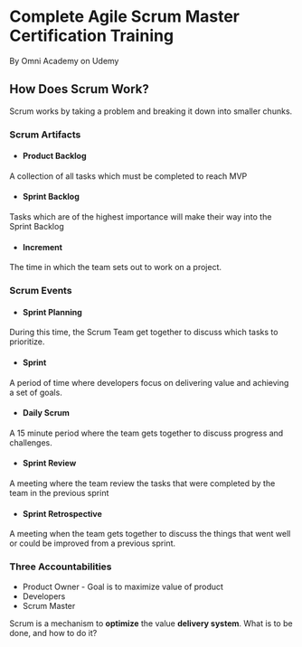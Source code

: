 # Complete Agile Scrum Master Certification Training
By Omni Academy on Udemy

## How Does Scrum Work?
Scrum works by taking a problem and breaking it down into smaller chunks.

### Scrum Artifacts
- #### Product Backlog
A collection of all tasks which must be completed to reach MVP
- #### Sprint Backlog
Tasks which are of the highest importance will make their way into the Sprint Backlog
- #### Increment
The time in which the team sets out to work on a project.

### Scrum Events
- #### Sprint Planning
During this time, the Scrum Team get together to discuss which tasks to prioritize.
- #### Sprint
A period of time where developers focus on delivering value and achieving a set of goals.
- #### Daily Scrum
A 15 minute period where the team gets together to discuss progress and challenges.
- #### Sprint Review
A meeting where the team review the tasks that were completed by the team in the previous sprint
- #### Sprint Retrospective
A meeting when the team gets together to discuss the things that went well or could be improved from a previous sprint.


### Three Accountabilities
- Product Owner - Goal is to maximize value of product
- Developers
- Scrum Master 

Scrum is a mechanism to **optimize** the value **delivery system**.
What is to be done, and how to do it?